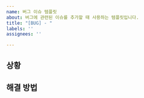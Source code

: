 ```yaml
---
name: 버그 이슈 템플릿
about: 버그에 관련된 이슈를 추가할 때 사용하는 템플릿입니다.
title: "[BUG] - "
labels: ''
assignees: ''

---
```


## 상황

## 해결 방법
